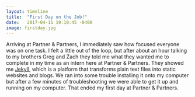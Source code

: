 ```yaml
---
layout: timeline
title:  "First Day on the Job!"
date:   2017-04-11 19:10:45 -0400
image: firstday.jpg
---
```

Arriving at Partner & Partners, I immediately saw how focused everyone was on one task. I felt a little out of the loop, but after about an hour talking to my brothers Greg and Zach they told me what they wanted me to complete in my time as an intern here at Partner & Partners. They showed me [Jekyll][jekyll-site], which is a platform that transforms plain text files into static websites and blogs. We ran into some trouble installing it onto my computer but after a few minutes of troubleshooting we were able to get it up and running on my computer. That ended my first day at Partner & Partners.

[jekyll-site]: https://jekyllrb.com
